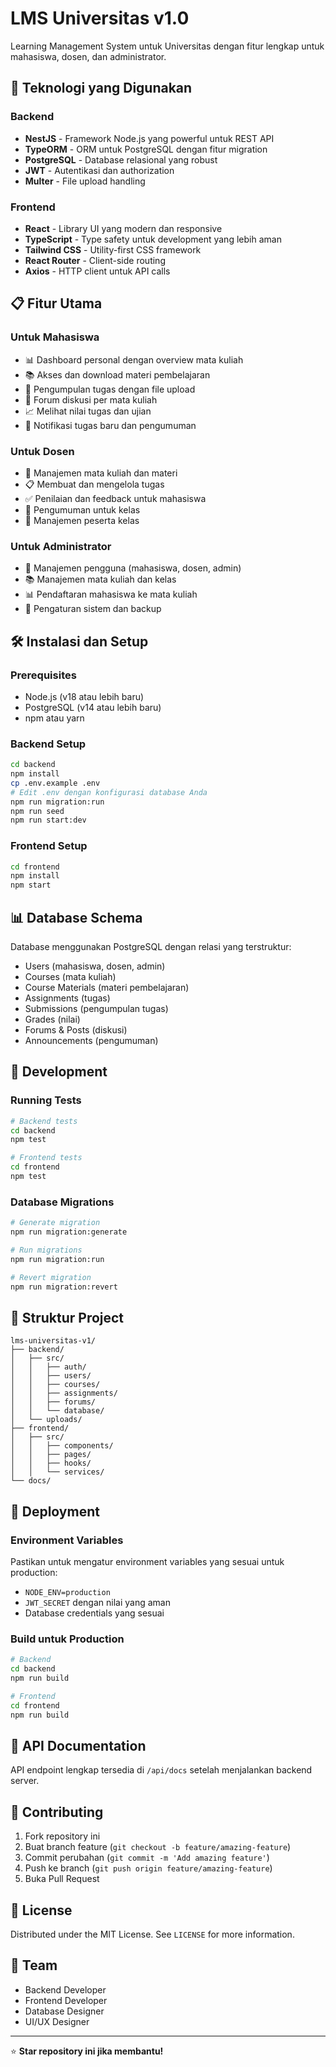 # LMS Universitas v1.0

Learning Management System untuk Universitas dengan fitur lengkap untuk mahasiswa, dosen, dan administrator.

## 🚀 Teknologi yang Digunakan

### Backend
- **NestJS** - Framework Node.js yang powerful untuk REST API
- **TypeORM** - ORM untuk PostgreSQL dengan fitur migration
- **PostgreSQL** - Database relasional yang robust
- **JWT** - Autentikasi dan authorization
- **Multer** - File upload handling

### Frontend
- **React** - Library UI yang modern dan responsive
- **TypeScript** - Type safety untuk development yang lebih aman
- **Tailwind CSS** - Utility-first CSS framework
- **React Router** - Client-side routing
- **Axios** - HTTP client untuk API calls

## 📋 Fitur Utama

### Untuk Mahasiswa
- 📊 Dashboard personal dengan overview mata kuliah
- 📚 Akses dan download materi pembelajaran
- 📝 Pengumpulan tugas dengan file upload
- 💬 Forum diskusi per mata kuliah
- 📈 Melihat nilai tugas dan ujian
- 🔔 Notifikasi tugas baru dan pengumuman

### Untuk Dosen
- 🏫 Manajemen mata kuliah dan materi
- 📋 Membuat dan mengelola tugas
- ✅ Penilaian dan feedback untuk mahasiswa
- 📢 Pengumuman untuk kelas
- 👥 Manajemen peserta kelas

### Untuk Administrator
- 👤 Manajemen pengguna (mahasiswa, dosen, admin)
- 📚 Manajemen mata kuliah dan kelas
- 📊 Pendaftaran mahasiswa ke mata kuliah
- 🔧 Pengaturan sistem dan backup

## 🛠️ Instalasi dan Setup

### Prerequisites
- Node.js (v18 atau lebih baru)
- PostgreSQL (v14 atau lebih baru)
- npm atau yarn

### Backend Setup
```bash
cd backend
npm install
cp .env.example .env
# Edit .env dengan konfigurasi database Anda
npm run migration:run
npm run seed
npm run start:dev
```

### Frontend Setup
```bash
cd frontend
npm install
npm start
```

## 📊 Database Schema

Database menggunakan PostgreSQL dengan relasi yang terstruktur:
- Users (mahasiswa, dosen, admin)
- Courses (mata kuliah)
- Course Materials (materi pembelajaran)
- Assignments (tugas)
- Submissions (pengumpulan tugas)
- Grades (nilai)
- Forums & Posts (diskusi)
- Announcements (pengumuman)

## 🔧 Development

### Running Tests
```bash
# Backend tests
cd backend
npm test

# Frontend tests
cd frontend
npm test
```

### Database Migrations
```bash
# Generate migration
npm run migration:generate

# Run migrations
npm run migration:run

# Revert migration
npm run migration:revert
```

## 📁 Struktur Project

```
lms-universitas-v1/
├── backend/
│   ├── src/
│   │   ├── auth/
│   │   ├── users/
│   │   ├── courses/
│   │   ├── assignments/
│   │   ├── forums/
│   │   └── database/
│   └── uploads/
├── frontend/
│   ├── src/
│   │   ├── components/
│   │   ├── pages/
│   │   ├── hooks/
│   │   └── services/
└── docs/
```

## 🚀 Deployment

### Environment Variables
Pastikan untuk mengatur environment variables yang sesuai untuk production:
- `NODE_ENV=production`
- `JWT_SECRET` dengan nilai yang aman
- Database credentials yang sesuai

### Build untuk Production
```bash
# Backend
cd backend
npm run build

# Frontend
cd frontend
npm run build
```

## 📝 API Documentation

API endpoint lengkap tersedia di `/api/docs` setelah menjalankan backend server.

## 🤝 Contributing

1. Fork repository ini
2. Buat branch feature (`git checkout -b feature/amazing-feature`)
3. Commit perubahan (`git commit -m 'Add amazing feature'`)
4. Push ke branch (`git push origin feature/amazing-feature`)
5. Buka Pull Request

## 📄 License

Distributed under the MIT License. See `LICENSE` for more information.

## 👥 Team

- Backend Developer
- Frontend Developer  
- Database Designer
- UI/UX Designer

---

⭐ **Star repository ini jika membantu!**
